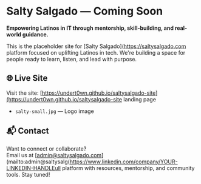 # Salty Salgado — Coming Soon

**Empowering Latinos in IT through mentorship, skill-building, and real-world guidance.**

This is the placeholder site for [Salty Salgado](https://saltysalgado.com platform focused on uplifting Latinos in tech. We're building a space for people ready to learn, listen, and lead with purpose.

## 🌐 Live Site

Visit the site: [https://undert0wn.github.io/saltysalgado-site](https://undert0wn.github.io/saltysalgado-site landing page
- `salty-small.jpg` — Logo image

## 📬 Contact

Want to connect or collaborate?  
Email us at [admin@saltysalgado.com](mailto:admin@saltysalg(https://www.linkedin.com/company/YOUR-LINKEDIN-HANDLEull platform with resources, mentorship, and community tools. Stay tuned!

